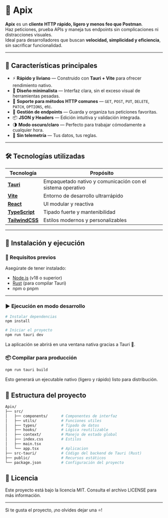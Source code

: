 # 🚀 Apix

**Apix** es un **cliente HTTP rápido, ligero y menos feo que Postman**.  
Haz peticiones, prueba APIs y maneja tus endpoints sin complicaciones ni distracciones visuales.  
Ideal para desarrolladores que buscan **velocidad, simplicidad y eficiencia**, sin sacrificar funcionalidad.

---

## 🧩 Características principales

- ⚡ **Rápido y liviano** — Construido con **Tauri + Vite** para ofrecer rendimiento nativo.
- 🧠 **Diseño minimalista** — Interfaz clara, sin el exceso visual de herramientas pesadas.
- 🧰 **Soporte para métodos HTTP comunes** — `GET`, `POST`, `PUT`, `DELETE`, `PATCH`, `OPTIONS`, etc.
- 💾 **Gestión de endpoints** — Guarda y organiza tus peticiones favoritas.
- 📦 **JSON y Headers** — Edición intuitiva y validación integrada.
- 🌗 **Modo oscuro/claro** — Perfecto para trabajar cómodamente a cualquier hora.
- 🔐 **Sin telemetría** — Tus datos, tus reglas.

---

## 🛠️ Tecnologías utilizadas

| Tecnología | Propósito |
|-------------|-----------|
| [**Tauri**](https://tauri.app/) | Empaquetado nativo y comunicación con el sistema operativo |
| [**Vite**](https://vitejs.dev/) | Entorno de desarrollo ultrarrápido |
| [**React**](https://react.dev/) | UI modular y reactiva |
| [**TypeScript**](https://www.typescriptlang.org/) | Tipado fuerte y mantenibilidad |
| [**TailwindCSS**](https://tailwindcss.com/) | Estilos modernos y personalizables |

---

## 🧪 Instalación y ejecución

### 🔧 Requisitos previos
Asegúrate de tener instalado:

- [Node.js](https://nodejs.org/) (v18 o superior)
- [Rust](https://www.rust-lang.org/tools/install) (para compilar Tauri)
- npm o pnpm

---

### ▶️ Ejecución en modo desarrollo

```bash
# Instalar dependencias
npm install

# Iniciar el proyecto
npm run tauri dev
```

La aplicación se abrirá en una ventana nativa gracias a Tauri 🦀.

### 📦 Compilar para producción
```bash
npm run tauri build
```
Esto generará un ejecutable nativo (ligero y rápido) listo para distribución.

## 🧭 Estructura del proyecto
```bash
Apix/
├── src/
│   ├── components/      # Componentes de interfaz
│   ├── utils/           # Funciones utiles
│   ├── types/           # Tipado de datos
│   ├── hooks/           # Lógica reutilizable
│   ├── context/         # Manejo de estado global
│   ├── index.css        # Estilos
│   ├── main.tsx         
│   └── app.tsx          # Aplicacion
├── src-tauri/           # Código del backend de Tauri (Rust)
├── public/              # Recursos estáticos
└── package.json         # Configuración del proyecto
```

## 📜 Licencia

Este proyecto está bajo la licencia MIT.
Consulta el archivo LICENSE
 para más información.

---

Si te gusta el proyecto, ¡no olvides dejar una ⭐!
